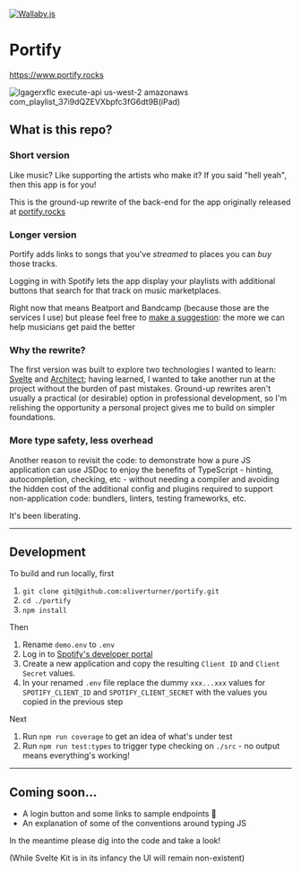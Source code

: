 [![Wallaby.js](https://img.shields.io/badge/wallaby.js-powered-blue.svg?style=for-the-badge&logo=github)](https://wallabyjs.com/oss/)

# Portify

https://www.portify.rocks

![lgagerxflc execute-api us-west-2 amazonaws com_playlist_37i9dQZEVXbpfc3fG6dt9B(iPad)](https://user-images.githubusercontent.com/21795/105782072-ac318d00-5f6b-11eb-81c3-0b50ebef0d7f.png)

## What is this repo?
### Short version
Like music? Like supporting the artists who make it? If you said "hell yeah", then this app is for you!

This is the ground-up rewrite of the back-end for the app originally released at [portify.rocks](https://www.portify.rocks)

### Longer version
Portify adds links to songs that you've _streamed_ to places you can _buy_ those tracks.

Logging in with Spotify lets the app display your playlists with additional buttons that search for that track on music marketplaces. 

Right now that means Beatport and Bandcamp (because those are the services I use) but please feel free to [make a suggestion](https://github.com/oliverturner/portify/issues): the more we can help musicians get paid the better

### Why the rewrite?
The first version was built to explore two technologies I wanted to learn: [Svelte](https://svelte.dev) and [Architect](https://arc.codes/docs/en/guides/get-started/quickstart); having learned, I wanted to take another run at the project without the burden of past mistakes. Ground-up rewrites aren't usually a practical (or desirable) option in professional development, so I'm relishing the opportunity a personal project gives me to build on simpler foundations.

### More type safety, less overhead
Another reason to revisit the code: to demonstrate how a pure JS application can use JSDoc to enjoy the benefits of TypeScript - hinting, autocompletion, checking, etc - without needing a compiler and avoiding the hidden cost of the additional config and plugins required to support non-application code: bundlers, linters, testing frameworks, etc. 

It's been liberating.

---

## Development

To build and run locally, first

1. `git clone git@github.com:oliverturner/portify.git`
1. `cd ./portify`
1. `npm install`

Then
1. Rename `demo.env` to `.env`
1. Log in to [Spotify's developer portal](https://developer.spotify.com/dashboard/login)
1. Create a new application and copy the resulting `Client ID` and `Client Secret` values.
1. In your renamed `.env` file replace the dummy `xxx...xxx` values for `SPOTIFY_CLIENT_ID` and `SPOTIFY_CLIENT_SECRET` with the values you copied in the previous step

<!-- 
To see the application working
1. Run `npm run coverage` to get an idea of what's tested
1. Run `npm start` and visit `http://localhost:3333/api/top`  
-->
Next
1. Run `npm run coverage` to get an idea of what's under test
1. Run `npm run test:types` to trigger type checking on `./src` - no output means everything's working!

---

## Coming soon...
- A login button and some links to sample endpoints 😬
- An explanation of some of the conventions around typing JS

In the meantime please dig into the code and take a look!

(While Svelte Kit is in its infancy the UI will remain non-existent)